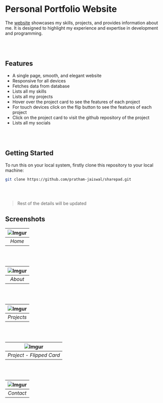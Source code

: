 # Personal Portfolio Website
The [website](https://pratham-jaiswal.vercel.app/) showcases my skills, projects, and provides information about me. It is designed to highlight my experience and expertise in development and programming.

<br/><br/>

## Features
- A single page, smooth, and elegant website
- Responsive for all devices
- Fetches data from database
- Lists all my skills
- Lists all my projects
- Hover over the project card to see the features of each project
- For touch devices click on the flip button to see the features of each project
- Click on the project card to visit the github repository of the project
- Lists all my socials

<br/><br/>

## Getting Started
To run this on your local system, firstly clone this repository to your local machine:
```bash
git clone https://github.com/pratham-jaiswal/sharepad.git
```

<br/><br/>

> Rest of the details will be updated

## Screenshots
| ![Imgur](https://i.imgur.com/2ZphiRY.png) |
|:--:|
| <i>Home</i>|
<br/><br/>

| ![Imgur](https://i.imgur.com/4Tv5mxF.png) |
|:--:|
| <i>About</i>|
<br/><br/>

| ![Imgur](https://i.imgur.com/EuJRYJK.png) |
|:--:|
| <i>Projects</i>|
<br/><br/>

| ![Imgur](https://i.imgur.com/Fg0AWKg.png) |
|:--:|
| <i>Project - Flipped Card</i>|
<br/><br/>

| ![Imgur](https://i.imgur.com/jIJ5hmL.png) |
|:--:|
| <i>Contact</i>|
<br/><br/>